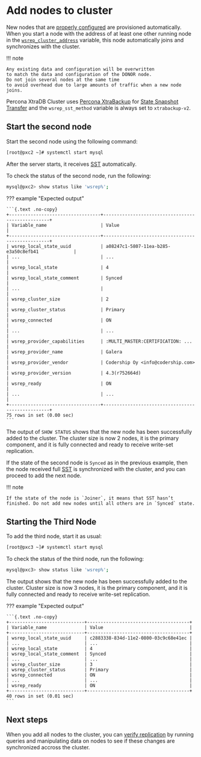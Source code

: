 # Add nodes to cluster

New nodes that are [properly configured](configure.md#configure) are provisioned
automatically.  When you start a node with the address of at least one other
running node in the [`wsrep_cluster_address`](wsrep-system-index.md#wsrep_cluster_address) variable, this node automatically joins and synchronizes with the cluster.

!!! note

    Any existing data and configuration will be overwritten
    to match the data and configuration of the DONOR node.
    Do not join several nodes at the same time
    to avoid overhead due to large amounts of traffic when a new node joins. 

Percona XtraDB Cluster uses [Percona XtraBackup](https://www.percona.com/software/mysql-database/percona-xtrabackup) for [State Snapshot Transfer](glossary.md#sst) and the `wsrep_sst_method` variable is always set to `xtrabackup-v2`.

## Start the second node

Start the second node using the following command:

```{.bash data-prompt="[root@pxc2 ~]#"}
[root@pxc2 ~]# systemctl start mysql
```

After the server starts, it receives [SST](glossary.md#sst) automatically.

To check the status of the second node, run the following:

```{.bash data-prompt="mysql@pxc2>"}
mysql@pxc2> show status like 'wsrep%';
```

??? example "Expected output"

    ```{.text .no-copy}
    +----------------------------------+--------------------------------------------------+
    | Variable_name                    | Value                                            |
    +----------------------------------+--------------------------------------------------+
    | wsrep_local_state_uuid           | a08247c1-5807-11ea-b285-e3a50c8efb41             |
    | ...                              | ...                                              |
    | wsrep_local_state                | 4                                                |
    | wsrep_local_state_comment        | Synced                                           |
    | ...                              |                                                  |
    | wsrep_cluster_size               | 2                                                |
    | wsrep_cluster_status             | Primary                                          |
    | wsrep_connected                  | ON                                               |
    | ...                              | ...                                              |
    | wsrep_provider_capabilities      | :MULTI_MASTER:CERTIFICATION: ...                 |
    | wsrep_provider_name              | Galera                                           |
    | wsrep_provider_vendor            | Codership Oy <info@codership.com>                |
    | wsrep_provider_version           | 4.3(r752664d)                                    |
    | wsrep_ready                      | ON                                               |
    | ...                              | ...                                              | 
    +----------------------------------+--------------------------------------------------+
    75 rows in set (0.00 sec)
    ```

The output of `SHOW STATUS` shows that the new node has been successfully
added to the cluster.  The cluster size is now 2 nodes, it is the primary
component, and it is fully connected and ready to receive write-set replication.

If the state of the second node is `Synced` as in the previous example, then
the node received full [SST](glossary.md#sst) is synchronized with the cluster, and you can
proceed to add the next node.

!!! note

    If the state of the node is `Joiner`, it means that SST hasn’t finished. Do not add new nodes until all others are in `Synced` state. 

## Starting the Third Node

To add the third node, start it as usual:

```{.bash data-prompt="[root@pxc3 ~]#"}
[root@pxc3 ~]# systemctl start mysql
```

To check the status of the third node, run the following:

```{.bash data-prompt="mysql@pxc3>"}
mysql@pxc3> show status like 'wsrep%';
```

The output shows that the new node has been successfully added to the
cluster. Cluster size is now 3 nodes, it is the primary component, and it is
fully connected and ready to receive write-set replication.

??? example "Expected output"

    ```{.text .no-copy}
    +----------------------------+--------------------------------------+
    | Variable_name              | Value                                |
    +----------------------------+--------------------------------------+
    | wsrep_local_state_uuid     | c2883338-834d-11e2-0800-03c9c68e41ec |
    | ...                        | ...                                  |
    | wsrep_local_state          | 4                                    |
    | wsrep_local_state_comment  | Synced                               |
    | ...                        | ...                                  |
    | wsrep_cluster_size         | 3                                    |
    | wsrep_cluster_status       | Primary                              |
    | wsrep_connected            | ON                                   |
    | ...                        | ...                                  |
    | wsrep_ready                | ON                                   |
    +----------------------------+--------------------------------------+
    40 rows in set (0.01 sec)
    ```

## Next steps

When you add all nodes to the cluster, you can [verify replication](verify.md#verify) by running queries and manipulating data on nodes to see if these changes are synchronized accross the cluster.

